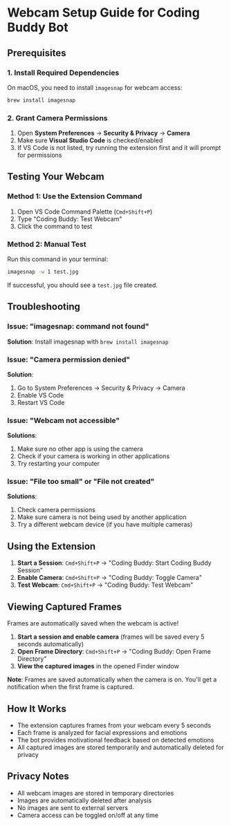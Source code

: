 # Webcam Setup Guide for Coding Buddy Bot

## Prerequisites

### 1. Install Required Dependencies

On macOS, you need to install `imagesnap` for webcam access:

```bash
brew install imagesnap
```

### 2. Grant Camera Permissions

1. Open **System Preferences** → **Security & Privacy** → **Camera**
2. Make sure **Visual Studio Code** is checked/enabled
3. If VS Code is not listed, try running the extension first and it will prompt for permissions

## Testing Your Webcam

### Method 1: Use the Extension Command
1. Open VS Code Command Palette (`Cmd+Shift+P`)
2. Type "Coding Buddy: Test Webcam"
3. Click the command to test

### Method 2: Manual Test
Run this command in your terminal:
```bash
imagesnap -w 1 test.jpg
```

If successful, you should see a `test.jpg` file created.

## Troubleshooting

### Issue: "imagesnap: command not found"
**Solution**: Install imagesnap with `brew install imagesnap`

### Issue: "Camera permission denied"
**Solution**: 
1. Go to System Preferences → Security & Privacy → Camera
2. Enable VS Code
3. Restart VS Code

### Issue: "Webcam not accessible"
**Solutions**:
1. Make sure no other app is using the camera
2. Check if your camera is working in other applications
3. Try restarting your computer

### Issue: "File too small" or "File not created"
**Solutions**:
1. Check camera permissions
2. Make sure camera is not being used by another application
3. Try a different webcam device (if you have multiple cameras)

## Using the Extension

1. **Start a Session**: `Cmd+Shift+P` → "Coding Buddy: Start Coding Buddy Session"
2. **Enable Camera**: `Cmd+Shift+P` → "Coding Buddy: Toggle Camera"
3. **Test Webcam**: `Cmd+Shift+P` → "Coding Buddy: Test Webcam"

## Viewing Captured Frames

Frames are automatically saved when the webcam is active!

1. **Start a session and enable camera** (frames will be saved every 5 seconds automatically)
2. **Open Frame Directory**: `Cmd+Shift+P` → "Coding Buddy: Open Frame Directory"
3. **View the captured images** in the opened Finder window

**Note**: Frames are saved automatically when the camera is on. You'll get a notification when the first frame is captured.

## How It Works

- The extension captures frames from your webcam every 5 seconds
- Each frame is analyzed for facial expressions and emotions
- The bot provides motivational feedback based on detected emotions
- All captured images are stored temporarily and automatically deleted for privacy

## Privacy Notes

- All webcam images are stored in temporary directories
- Images are automatically deleted after analysis
- No images are sent to external servers
- Camera access can be toggled on/off at any time
